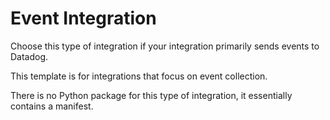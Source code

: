 # Event Integration

Choose this type of integration if your integration primarily sends events to Datadog.

This template is for integrations that focus on event collection.

There is no Python package for this type of integration, it essentially contains a manifest.

